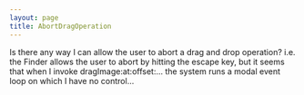 ```yaml
---
layout: page
title: AbortDragOperation
---
```


Is there any way I can allow the user to abort a drag and drop operation? i.e. the Finder allows the user to abort by hitting the escape key, but it seems that when I invoke dragImage:at:offset:... the system runs a modal event loop on which I have no control...

